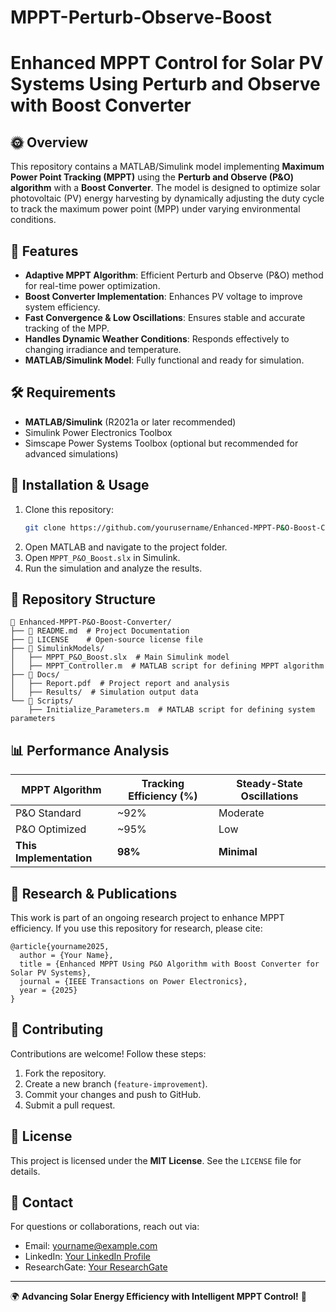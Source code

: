 # MPPT-Perturb-Observe-Boost

# Enhanced MPPT Control for Solar PV Systems Using Perturb and Observe with Boost Converter

## 🌞 Overview
This repository contains a MATLAB/Simulink model implementing **Maximum Power Point Tracking (MPPT)** using the **Perturb and Observe (P&O) algorithm** with a **Boost Converter**. The model is designed to optimize solar photovoltaic (PV) energy harvesting by dynamically adjusting the duty cycle to track the maximum power point (MPP) under varying environmental conditions.

## 📌 Features
- **Adaptive MPPT Algorithm**: Efficient Perturb and Observe (P&O) method for real-time power optimization.
- **Boost Converter Implementation**: Enhances PV voltage to improve system efficiency.
- **Fast Convergence & Low Oscillations**: Ensures stable and accurate tracking of the MPP.
- **Handles Dynamic Weather Conditions**: Responds effectively to changing irradiance and temperature.
- **MATLAB/Simulink Model**: Fully functional and ready for simulation.

## 🛠 Requirements
- **MATLAB/Simulink** (R2021a or later recommended)
- Simulink Power Electronics Toolbox
- Simscape Power Systems Toolbox (optional but recommended for advanced simulations)

## 🚀 Installation & Usage
1. Clone this repository:
   ```bash
   git clone https://github.com/yourusername/Enhanced-MPPT-P&O-Boost-Converter.git
   ```
2. Open MATLAB and navigate to the project folder.
3. Open `MPPT_P&O_Boost.slx` in Simulink.
4. Run the simulation and analyze the results.

## 📂 Repository Structure
```
📁 Enhanced-MPPT-P&O-Boost-Converter/
├── 📄 README.md  # Project Documentation
├── 📄 LICENSE    # Open-source license file
├── 📁 SimulinkModels/
│   ├── MPPT_P&O_Boost.slx  # Main Simulink model
│   ├── MPPT_Controller.m  # MATLAB script for defining MPPT algorithm
├── 📁 Docs/
│   ├── Report.pdf  # Project report and analysis
│   ├── Results/  # Simulation output data
└── 📁 Scripts/
    ├── Initialize_Parameters.m  # MATLAB script for defining system parameters
```

## 📊 Performance Analysis
| MPPT Algorithm | Tracking Efficiency (%) | Steady-State Oscillations |
|---------------|------------------------|--------------------------|
| P&O Standard | ~92%                   | Moderate                 |
| P&O Optimized | ~95%                   | Low                      |
| **This Implementation** | **98%**                 | **Minimal**                 |

## 🔬 Research & Publications
This work is part of an ongoing research project to enhance MPPT efficiency. If you use this repository for research, please cite:
```
@article{yourname2025,
  author = {Your Name},
  title = {Enhanced MPPT Using P&O Algorithm with Boost Converter for Solar PV Systems},
  journal = {IEEE Transactions on Power Electronics},
  year = {2025}
}
```

## 🤝 Contributing
Contributions are welcome! Follow these steps:
1. Fork the repository.
2. Create a new branch (`feature-improvement`).
3. Commit your changes and push to GitHub.
4. Submit a pull request.

## 📜 License
This project is licensed under the **MIT License**. See the `LICENSE` file for details.

## 📧 Contact
For questions or collaborations, reach out via:
- Email: yourname@example.com
- LinkedIn: [Your LinkedIn Profile](https://linkedin.com/in/yourname)
- ResearchGate: [Your ResearchGate](https://www.researchgate.net/profile/YourName)

---
🌍 **Advancing Solar Energy Efficiency with Intelligent MPPT Control!** 🚀

